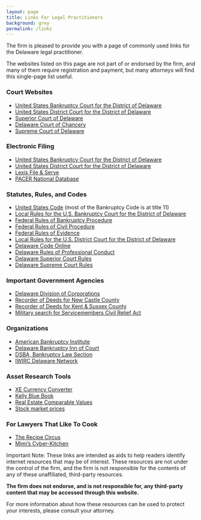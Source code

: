 ```yaml
---
layout: page
title: Links For Legal Practitioners
background: grey
permalink: /links
---
```

The firm is pleased to provide you with a page of commonly used links for the Delaware legal practitioner. 

The websites listed on this page are not part of or endorsed by the firm, and many of them require registration and payment, but many attorneys will find this single-page list useful.

### Court Websites

* [United States Bankruptcy Court for the District of Delaware](http://www.deb.uscourts.gov/)
* [United States District Court for the District of Delaware](http://www.ded.uscourts.gov/)
* [Superior Court of Delaware](http://courts.delaware.gov/Superior)
* [Delaware Court of Chancery](http://courts.delaware.gov/Chancery)
* [Supreme Court of Delaware](http://courts.delaware.gov/Supreme)

### Electronic Filing

* [United States Bankruptcy Court for the District of Delaware](https://ecf.deb.uscourts.gov/cgi-bin/login.pl)
* [United States District Court for the District of Delaware](https://ecf.ded.uscourts.gov/cgi-bin/login.pl)
* [Lexis File & Serve](https://secure.fileandservexpress.com/Login/Login.aspx)
* [PACER National Database](https://pcl.uscourts.gov/search)

### Statutes, Rules, and Codes

* [United States Code](http://www.law.cornell.edu/uscode/) (most of the Bankruptcy Code is at title 11)
* [Local Rules for the U.S. Bankruptcy Court for the District of Delaware](http://www.deb.uscourts.gov/local-rules-and-orders)
* [Federal Rules of Bankruptcy Procedure](http://www.law.cornell.edu/rules/frbp/)
* [Federal Rules of Civil Procedure](http://www.law.cornell.edu/rules/frcp/)
* [Federal Rules of Evidence](http://www.law.cornell.edu/rules/fre/)
* [Local Rules for the U.S. District Court for the District of Delaware](http://www.ded.uscourts.gov/Forms/LocalRules/LocalRulesCivil_4-30-10.pdf)
* [Delaware Code Online](http://delcode.delaware.gov/)
* [Delaware Rules of Professional Conduct](http://courts.state.de.us/rules/pdf/DLRPC-LN.pdf)
* [Delaware Superior Court Rules](http://courts.delaware.gov/rules/superior_civil_rules_2014.pdf)
* [Delaware Supreme Court Rules](http://courts.delaware.gov/rules/pdf/SupremeCourtRules.pdf)

### Important Government Agencies

* [Delaware Division of Corporations](https://icis.corp.delaware.gov/Ecorp/EntitySearch/NameSearch.aspx)
* [Recorder of Deeds for New Castle County](http://www.ncc-deeds.com/recclkshr/default.asp)
* [Recorder of Deeds for Kent & Sussex County](https://de.uslandrecords.com/)
* [Military search for Servicemembers Civil Relief Act](https://www.servicememberscivilreliefact.com/)

### Organizations

* [American Bankruptcy Institute](http://www.abiworld.org/)
* [Delaware Bankruptcy Inn of Court](http://www.innsofcourt.org/Content/InnContent.aspx?Id=1486)
* [DSBA, Bankruptcy Law Section](https://www.dsba.org/sections-committees/sections-of-the-bar/bankruptcy-law/)
* [IWIRC Delaware Network](http://www.iwirc.org/networks/delaware)

### Asset Research Tools

* [XE Currency Converter](http://www.xe.com/ucc/)
* [Kelly Blue Book](http://www.kbb.com/)
* [Real Estate Comparable Values](https://www.zillow.com/)
* [Stock market prices](http://finance.yahoo.com/)

### For Lawyers That Like To Cook

* [The Recipe Circus](http://www.recipecircus.com/)
* [Mimi’s Cyber-Kitchen](http://www.cyber-kitchen.com/)


Important Note: These links are intended as aids to help readers identify internet resources that may be of interest. These resources are not under the control of the firm, and the firm is not responsible for the contents of any of these unaffiliated, third-party resources. 

**The firm does not endorse, and is not responsible for, any third-party content that may be accessed through this website.** 

For more information about how these resources can be used to protect your interests, please consult your attorney.